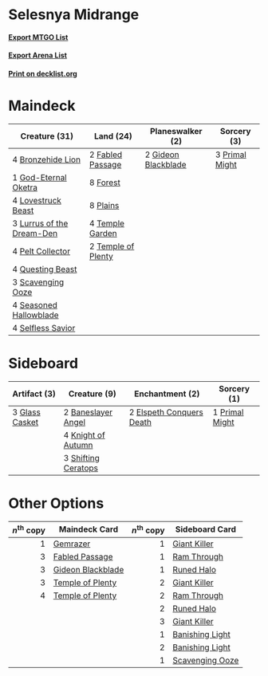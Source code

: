 # Selesnya Midrange

#### [Export MTGO List](../collection/Selesnya%20Midrange/Selesnya%20Midrange.txt)
#### [Export Arena List](../collection/Selesnya%20Midrange/Selesnya%20Midrange_arena.txt)
#### [Print on decklist.org](http://decklist.org/?deckmain=4%09Bronzehide%20Lion%0A2%09Fabled%20Passage%0A8%09Forest%0A2%09Gideon%20Blackblade%0A1%09God-Eternal%20Oketra%0A4%09Lovestruck%20Beast%0A3%09Lurrus%20of%20the%20Dream-Den%0A4%09Pelt%20Collector%0A8%09Plains%0A3%09Primal%20Might%0A4%09Questing%20Beast%0A3%09Scavenging%20Ooze%0A4%09Seasoned%20Hallowblade%0A4%09Selfless%20Savior%0A4%09Temple%20Garden%0A2%09Temple%20of%20Plenty&deckside=2%09Baneslayer%20Angel%0A2%09Elspeth%20Conquers%20Death%0A3%09Glass%20Casket%0A4%09Knight%20of%20Autumn%0A1%09Primal%20Might%0A3%09Shifting%20Ceratops)
# Maindeck

|                                           Creature (31)                                            |                                          Land (24)                                          |                                       Planeswalker (2)                                       |                                       Sorcery (3)                                       |
|----------------------------------------------------------------------------------------------------|---------------------------------------------------------------------------------------------|----------------------------------------------------------------------------------------------|-----------------------------------------------------------------------------------------|
|4 [Bronzehide Lion](http://gatherer.wizards.com/Pages/Card/Details.aspx?multiverseid=476461)        |2 [Fabled Passage](http://gatherer.wizards.com/Pages/Card/Details.aspx?multiverseid=473206)  |2 [Gideon Blackblade](http://gatherer.wizards.com/Pages/Card/Details.aspx?multiverseid=463943)|3 [Primal Might](http://gatherer.wizards.com/Pages/Card/Details.aspx?multiverseid=485520)|
|1 [God-Eternal Oketra](http://gatherer.wizards.com/Pages/Card/Details.aspx?multiverseid=460943)     |8 [Forest](http://gatherer.wizards.com/Pages/Card/Details.aspx?multiverseid=439860)          |                                                                                              |                                                                                         |
|4 [Lovestruck Beast](http://gatherer.wizards.com/Pages/Card/Details.aspx?multiverseid=473127)       |8 [Plains](http://gatherer.wizards.com/Pages/Card/Details.aspx?multiverseid=439856)          |                                                                                              |                                                                                         |
|3 [Lurrus of the Dream-Den](http://gatherer.wizards.com/Pages/Card/Details.aspx?multiverseid=479746)|4 [Temple Garden](http://gatherer.wizards.com/Pages/Card/Details.aspx?multiverseid=405112)   |                                                                                              |                                                                                         |
|4 [Pelt Collector](http://gatherer.wizards.com/Pages/Card/Details.aspx?multiverseid=452891)         |2 [Temple of Plenty](http://gatherer.wizards.com/Pages/Card/Details.aspx?multiverseid=378537)|                                                                                              |                                                                                         |
|4 [Questing Beast](http://gatherer.wizards.com/Pages/Card/Details.aspx?multiverseid=473133)         |                                                                                             |                                                                                              |                                                                                         |
|3 [Scavenging Ooze](http://gatherer.wizards.com/Pages/Card/Details.aspx?multiverseid=420783)        |                                                                                             |                                                                                              |                                                                                         |
|4 [Seasoned Hallowblade](http://gatherer.wizards.com/Pages/Card/Details.aspx?multiverseid=485357)   |                                                                                             |                                                                                              |                                                                                         |
|4 [Selfless Savior](http://gatherer.wizards.com/Pages/Card/Details.aspx?multiverseid=485359)        |                                                                                             |                                                                                              |                                                                                         |


# Sideboard

|                                      Artifact (3)                                       |                                         Creature (9)                                         |                                          Enchantment (2)                                          |                                       Sorcery (1)                                       |
|-----------------------------------------------------------------------------------------|----------------------------------------------------------------------------------------------|---------------------------------------------------------------------------------------------------|-----------------------------------------------------------------------------------------|
|3 [Glass Casket](http://gatherer.wizards.com/Pages/Card/Details.aspx?multiverseid=472977)|2 [Baneslayer Angel](http://gatherer.wizards.com/Pages/Card/Details.aspx?multiverseid=191065) |2 [Elspeth Conquers Death](http://gatherer.wizards.com/Pages/Card/Details.aspx?multiverseid=476264)|1 [Primal Might](http://gatherer.wizards.com/Pages/Card/Details.aspx?multiverseid=485520)|
|                                                                                         |4 [Knight of Autumn](http://gatherer.wizards.com/Pages/Card/Details.aspx?multiverseid=452933) |                                                                                                   |                                                                                         |
|                                                                                         |3 [Shifting Ceratops](http://gatherer.wizards.com/Pages/Card/Details.aspx?multiverseid=466948)|                                                                                                   |                                                                                         |


# Other Options

|*n*<sup>th</sup> copy|                                       Maindeck Card                                        |*n*<sup>th</sup> copy|                                      Sideboard Card                                      |
|--------------------:|--------------------------------------------------------------------------------------------|--------------------:|------------------------------------------------------------------------------------------|
|                    1|[Gemrazer](http://gatherer.wizards.com/Pages/Card/Details.aspx?multiverseid=479675)         |                    1|[Giant Killer](http://gatherer.wizards.com/Pages/Card/Details.aspx?multiverseid=472976)   |
|                    3|[Fabled Passage](http://gatherer.wizards.com/Pages/Card/Details.aspx?multiverseid=473206)   |                    1|[Ram Through](http://gatherer.wizards.com/Pages/Card/Details.aspx?multiverseid=479690)    |
|                    3|[Gideon Blackblade](http://gatherer.wizards.com/Pages/Card/Details.aspx?multiverseid=463943)|                    1|[Runed Halo](http://gatherer.wizards.com/Pages/Card/Details.aspx?multiverseid=154005)     |
|                    3|[Temple of Plenty](http://gatherer.wizards.com/Pages/Card/Details.aspx?multiverseid=378537) |                    2|[Giant Killer](http://gatherer.wizards.com/Pages/Card/Details.aspx?multiverseid=472976)   |
|                    4|[Temple of Plenty](http://gatherer.wizards.com/Pages/Card/Details.aspx?multiverseid=378537) |                    2|[Ram Through](http://gatherer.wizards.com/Pages/Card/Details.aspx?multiverseid=479690)    |
|                     |                                                                                            |                    2|[Runed Halo](http://gatherer.wizards.com/Pages/Card/Details.aspx?multiverseid=154005)     |
|                     |                                                                                            |                    3|[Giant Killer](http://gatherer.wizards.com/Pages/Card/Details.aspx?multiverseid=472976)   |
|                     |                                                                                            |                    1|[Banishing Light](http://gatherer.wizards.com/Pages/Card/Details.aspx?multiverseid=405135)|
|                     |                                                                                            |                    2|[Banishing Light](http://gatherer.wizards.com/Pages/Card/Details.aspx?multiverseid=405135)|
|                     |                                                                                            |                    1|[Scavenging Ooze](http://gatherer.wizards.com/Pages/Card/Details.aspx?multiverseid=420783)|


